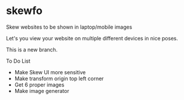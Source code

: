 # skewfo
Skew websites to be shown in laptop/mobile images 

Let's you view your website on multiple different devices in nice poses.

This is a new branch.

To Do List
- Make Skew UI more sensitive
- Make transform origin top left corner
- Get 6 proper images
- Make image generator

